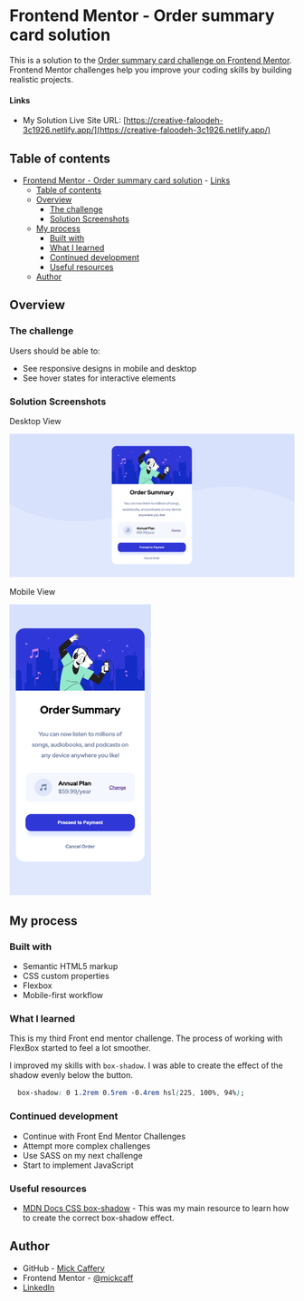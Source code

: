 # Frontend Mentor - Order summary card solution

This is a solution to the [Order summary card challenge on Frontend Mentor](https://www.frontendmentor.io/challenges/order-summary-component-QlPmajDUj). Frontend Mentor challenges help you improve your coding skills by building realistic projects. 

#### Links

- My Solution Live Site URL: [https://creative-faloodeh-3c1926.netlify.app/](https://creative-faloodeh-3c1926.netlify.app/)

## Table of contents

- [Frontend Mentor - Order summary card solution](#frontend-mentor---order-summary-card-solution)
      - [Links](#links)
  - [Table of contents](#table-of-contents)
  - [Overview](#overview)
    - [The challenge](#the-challenge)
    - [Solution Screenshots](#solution-screenshots)
  - [My process](#my-process)
    - [Built with](#built-with)
    - [What I learned](#what-i-learned)
    - [Continued development](#continued-development)
    - [Useful resources](#useful-resources)
  - [Author](#author)

## Overview

### The challenge

Users should be able to:

- See responsive designs in mobile and desktop
- See hover states for interactive elements

### Solution Screenshots

Desktop View

![Desktop view screenshot](./images/final-desktop.png)

Mobile View

<img src="./images/final-mobile.png" alt="Mobile view screenshot" width="250px">



## My process

### Built with

- Semantic HTML5 markup
- CSS custom properties
- Flexbox
- Mobile-first workflow


### What I learned

This is my third Front end mentor challenge. The process of working with FlexBox started to feel a lot smoother.

I improved my skills with `box-shadow`. I was able to create the effect of the shadow evenly below the button.

```css
  box-shadow: 0 1.2rem 0.5rem -0.4rem hsl(225, 100%, 94%);
```


### Continued development

- Continue with Front End Mentor Challenges
- Attempt more complex challenges
- Use SASS on my next challenge
- Start to implement JavaScript

### Useful resources

- [MDN Docs CSS box-shadow](https://developer.mozilla.org/en-US/docs/Web/CSS/box-shadow) - This was my main resource to learn how to create the correct box-shadow effect.


## Author

- GitHub - [Mick Caffery](https://github.com/mickcaff)
- Frontend Mentor - [@mickcaff](https://www.frontendmentor.io/profile/mickcaff)
- [LinkedIn](https://www.linkedin.com/in/mcaffery/)
